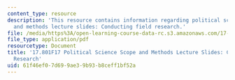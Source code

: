 ```yaml
---
content_type: resource
description: 'This resource contains information regarding political science scope
  and methods lecture slides: Conducting field research.'
file: /media/https%3A/open-learning-course-data-rc.s3.amazonaws.com/17-801-political-science-scope-and-methods-fall-2017/61f46ef07d699ae39b93b8ceff1bf52a_MIT17_801F17_Week10.pdf
file_type: application/pdf
resourcetype: Document
title: '17.801F17 Political Science Scope and Methods Lecture Slides: Conducting Field
  Research'
uid: 61f46ef0-7d69-9ae3-9b93-b8ceff1bf52a
---
```

